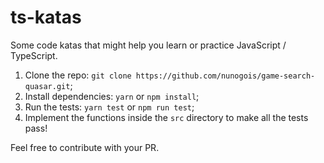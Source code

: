 # ts-katas

Some code katas that might help you learn or practice JavaScript / TypeScript.

1. Clone the repo: `git clone https://github.com/nunogois/game-search-quasar.git`;
2. Install dependencies: `yarn` or `npm install`;
3. Run the tests: `yarn test` or `npm run test`;
4. Implement the functions inside the `src` directory to make all the tests pass!

Feel free to contribute with your PR.
